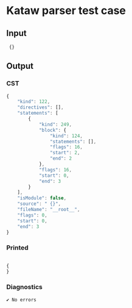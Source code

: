 # Kataw parser test case

## Input

`````js
 {}
`````

## Output

### CST

```javascript
{
    "kind": 122,
    "directives": [],
    "statements": [
        {
            "kind": 249,
            "block": {
                "kind": 124,
                "statements": [],
                "flags": 16,
                "start": 2,
                "end": 2
            },
            "flags": 16,
            "start": 0,
            "end": 3
        }
    ],
    "isModule": false,
    "source": " {}",
    "fileName": "__root__",
    "flags": 0,
    "start": 0,
    "end": 3
}
```

### Printed

```javascript

{
}
```

### Diagnostics

```javascript
✔ No errors
```

